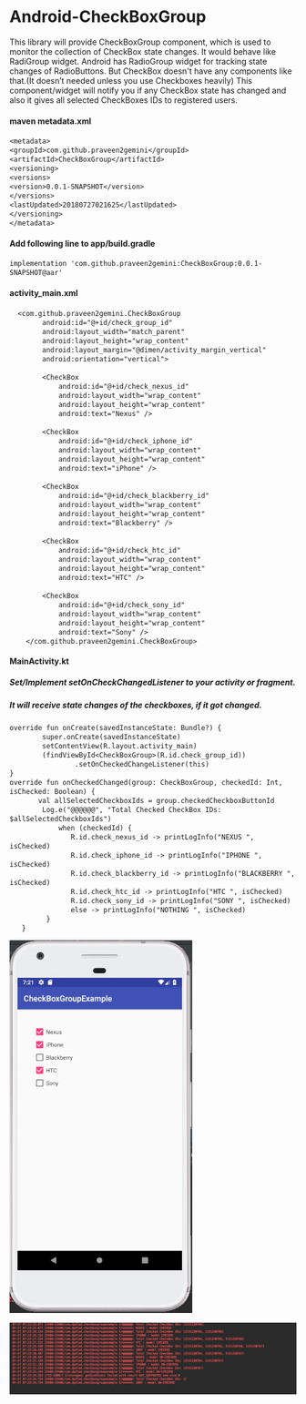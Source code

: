 # Android-CheckBoxGroup

This library will provide CheckBoxGroup component, which is used to monitor the collection of CheckBox state changes. 
It would behave like RadiGroup widget.  Android has RadioGroup widget for tracking state changes of RadioButtons. But CheckBox doesn't have any components like that.(It doesn’t needed unless you use Checkboxes heavily) This component/widget  will notify you if any CheckBox state has changed and also it gives all selected CheckBoxes IDs to registered users.


#### maven metadata.xml
```
<metadata>
<groupId>com.github.praveen2gemini</groupId>
<artifactId>CheckBoxGroup</artifactId>
<versioning>
<versions>
<version>0.0.1-SNAPSHOT</version>
</versions>
<lastUpdated>20180727021625</lastUpdated>
</versioning>
</metadata>
```



#### Add following line to app/build.gradle
```
implementation 'com.github.praveen2gemini:CheckBoxGroup:0.0.1-SNAPSHOT@aar'
```

####  activity_main.xml
```
  <com.github.praveen2gemini.CheckBoxGroup
        android:id="@+id/check_group_id"
        android:layout_width="match_parent"
        android:layout_height="wrap_content"
        android:layout_margin="@dimen/activity_margin_vertical"
        android:orientation="vertical">

        <CheckBox
            android:id="@+id/check_nexus_id"
            android:layout_width="wrap_content"
            android:layout_height="wrap_content"
            android:text="Nexus" />
            
        <CheckBox
            android:id="@+id/check_iphone_id"
            android:layout_width="wrap_content"
            android:layout_height="wrap_content"
            android:text="iPhone" />

        <CheckBox
            android:id="@+id/check_blackberry_id"
            android:layout_width="wrap_content"
            android:layout_height="wrap_content"
            android:text="Blackberry" />

        <CheckBox
            android:id="@+id/check_htc_id"
            android:layout_width="wrap_content"
            android:layout_height="wrap_content"
            android:text="HTC" />

        <CheckBox
            android:id="@+id/check_sony_id"
            android:layout_width="wrap_content"
            android:layout_height="wrap_content"
            android:text="Sony" />
    </com.github.praveen2gemini.CheckBoxGroup>
```

####  MainActivity.kt

##### Set/Implement setOnCheckChangedListener to your activity or fragment. 
##### It will receive state changes of the checkboxes, if it got changed.

 ```
 override fun onCreate(savedInstanceState: Bundle?) {
         super.onCreate(savedInstanceState)
         setContentView(R.layout.activity_main)
         (findViewById<CheckBoxGroup>(R.id.check_group_id))
                 .setOnCheckedChangeListener(this)
 } 
override fun onCheckedChanged(group: CheckBoxGroup, checkedId: Int, isChecked: Boolean) {
        val allSelectedCheckboxIds = group.checkedCheckboxButtonId
         Log.e("@@@@@@", "Total Checked CheckBox IDs: $allSelectedCheckboxIds")
             when (checkedId) {
                R.id.check_nexus_id -> printLogInfo("NEXUS ", isChecked)
                R.id.check_iphone_id -> printLogInfo("IPHONE ", isChecked)
                R.id.check_blackberry_id -> printLogInfo("BLACKBERRY ", isChecked)
                R.id.check_htc_id -> printLogInfo("HTC ", isChecked)
                R.id.check_sony_id -> printLogInfo("SONY ", isChecked)
                else -> printLogInfo("NOTHING ", isChecked)
          }
    }
```


![Output](screenshot/output.png) 


![Log information](screenshot/loginfo.png)